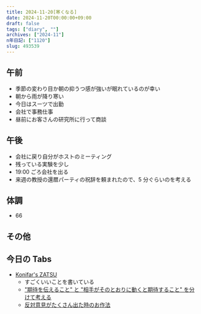 ```yaml
---
title: 2024-11-20[寒くなる]
date: 2024-11-20T00:00:00+09:00
draft: false
tags: ["diary", ""]
archives: ["2024-11"]
n年日記: ["1120"]
slug: 493539
---
```


## 午前

- 季節の変わり目か朝の抑うつ感が強いが眠れているのが幸い
- 朝から雨が降り寒い
- 今日はスーツで出勤
- 会社で事務仕事
- 昼前にお客さんの研究所に行って商談

## 午後

- 会社に戻り自分がホストのミーティング
- 残っている実験を少し
- 19:00 ごろ会社を出る
- 来週の教授の還暦パーティの祝辞を頼まれたので、5 分ぐらいのを考える

## 体調

- 66

## その他

## 今日の Tabs

- [Konifar's ZATSU](https://konifar-zatsu.hatenadiary.jp)
  - すごくいいことを書いている
  - ["期待を伝えること" と "相手がそのとおりに動くと期待すること" を分けて考える](https://konifar-zatsu.hatenadiary.jp/entry/2024/11/21/195420)
  - [反対意見がたくさん出た時のお作法](https://konifar-zatsu.hatenadiary.jp/entry/2024/11/20/234535)
